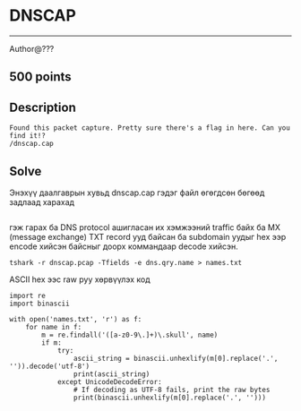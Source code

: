 # DNSCAP
*** 
Author@???
## 500 points

## Description
    Found this packet capture. Pretty sure there's a flag in here. Can you find it!?
    /dnscap.cap

## Solve
Энэхүү даалгаврын хувьд dnscap.cap гэдэг файл өгөгдсөн бөгөөд задлаад харахад

<p align="center">
  <img src="">
</p>
      
<p> гэж гарах ба DNS protocol ашигласан их хэмжээний traffic байх ба MX (message exchange) TXT record ууд байсан ба subdomain уудыг hex ээр encode хийсэн
байсныг доорх коммандаар decode хийсэн. </p>


```
tshark -r dnscap.pcap -Tfields -e dns.qry.name > names.txt
```
ASCII hex ээс raw руу хөрвүүлэх код
```
import re
import binascii

with open('names.txt', 'r') as f:
    for name in f:
        m = re.findall('([a-z0-9\.]+)\.skull', name)
        if m:
            try:
                ascii_string = binascii.unhexlify(m[0].replace('.', '')).decode('utf-8')
                print(ascii_string)
            except UnicodeDecodeError:
                # If decoding as UTF-8 fails, print the raw bytes
                print(binascii.unhexlify(m[0].replace('.', '')))

```

 
<p align="center">
  <img src="">
</p>
